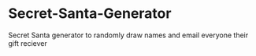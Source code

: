 # Secret-Santa-Generator
Secret Santa generator to randomly draw names and email everyone their gift reciever
